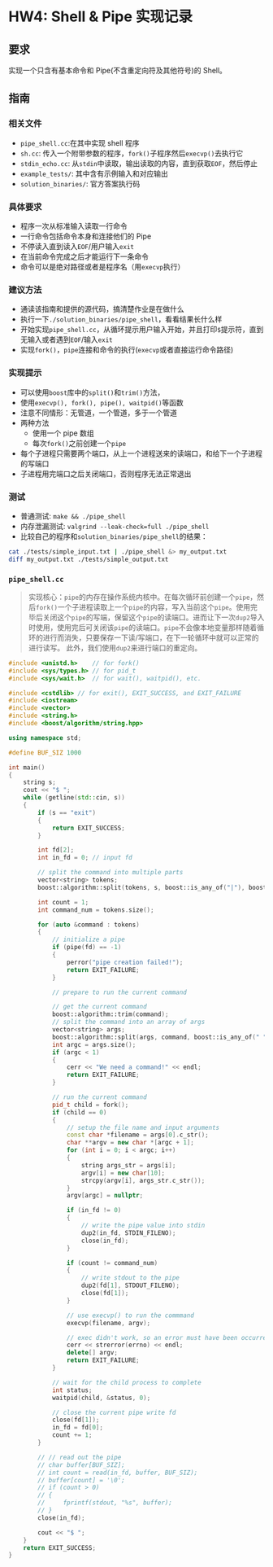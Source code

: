 # HW4: Shell & Pipe 实现记录

<!--more-->

## 要求

实现一个只含有基本命令和 Pipe(不含重定向符及其他符号)的 Shell。

## 指南

### 相关文件

- `pipe_shell.cc`:在其中实现 shell 程序
- `sh.cc`: 传入一个附带参数的程序，`fork()`子程序然后`execvp()`去执行它
- `stdin_echo.cc`: 从`stdin`中读取，输出读取的内容，直到获取`EOF`，然后停止
- `example_tests/`: 其中含有示例输入和对应输出
- `solution_binaries/`: 官方答案执行码

### 具体要求

- 程序一次从标准输入读取一行命令
- 一行命令包括命令本身和连接他们的 Pipe
- 不停读入直到读入`EOF`/用户输入`exit`
- 在当前命令完成之后才能运行下一条命令
- 命令可以是绝对路径或者是程序名（用`execvp`执行）

### 建议方法

- 通读该指南和提供的源代码，搞清楚作业是在做什么
- 执行一下`./solution_binaries/pipe_shell`，看看结果长什么样
- 开始实现`pipe_shell.cc`，从循环提示用户输入开始，并且打印`$`提示符，直到无输入或者遇到`EOF`/输入`exit`
- 实现`fork()`，`pipe`连接和命令的执行(`execvp`或者直接运行命令路径)

### 实现提示

- 可以使用`boost`库中的`split()`和`trim()`方法，
- 使用`execvp(), fork(), pipe(), waitpid()`等函数
- 注意不同情形：无管道，一个管道，多于一个管道
- 两种方法
  - 使用一个 pipe 数组
  - 每次`fork()`之前创建一个`pipe`
- 每个子进程只需要两个端口，从上一个进程送来的读端口，和给下一个子进程的写端口
- 子进程用完端口之后关闭端口，否则程序无法正常退出

### 测试

- 普通测试: `make && ./pipe_shell`
- 内存泄漏测试: `valgrind --leak-check=full ./pipe_shell`
- 比较自己的程序和`solution_binaries/pipe_shell`的结果：

```bash
cat ./tests/simple_input.txt | ./pipe_shell &> my_output.txt
diff my_output.txt ./tests/simple_output.txt
```

### `pipe_shell.cc`

> 实现核心：`pipe`的内存在操作系统内核中。在每次循环前创建一个`pipe`，然后`fork()`一个子进程读取上一个`pipe`的内容，写入当前这个`pipe`。使用完毕后关闭这个`pipe`的写端，保留这个`pipe`的读端口。进而让下一次`dup2`导入时使用，使用完后可关闭该`pipe`的读端口。`pipe`不会像本地变量那样随着循环的进行而消失，只要保存一下读/写端口，在下一轮循环中就可以正常的进行读写。
> 此外，我们使用`dup2`来进行端口的重定向。

```cpp
#include <unistd.h>    // for fork()
#include <sys/types.h> // for pid_t
#include <sys/wait.h>  // for wait(), waitpid(), etc.

#include <cstdlib> // for exit(), EXIT_SUCCESS, and EXIT_FAILURE
#include <iostream>
#include <vector>
#include <string.h>
#include <boost/algorithm/string.hpp>

using namespace std;

#define BUF_SIZ 1000

int main()
{
    string s;
    cout << "$ ";
    while (getline(std::cin, s))
    {
        if (s == "exit")
        {
            return EXIT_SUCCESS;
        }

        int fd[2];
        int in_fd = 0; // input fd

        // split the command into multiple parts
        vector<string> tokens;
        boost::algorithm::split(tokens, s, boost::is_any_of("|"), boost::token_compress_on);

        int count = 1;
        int command_num = tokens.size();

        for (auto &command : tokens)
        {
            // initialize a pipe
            if (pipe(fd) == -1)
            {
                perror("pipe creation failed!");
                return EXIT_FAILURE;
            }

            // prepare to run the current command

            // get the current command
            boost::algorithm::trim(command);
            // split the command into an array of args
            vector<string> args;
            boost::algorithm::split(args, command, boost::is_any_of(" "), boost::token_compress_on);
            int argc = args.size();
            if (argc < 1)
            {
                cerr << "We need a command!" << endl;
                return EXIT_FAILURE;
            }

            // run the current command
            pid_t child = fork();
            if (child == 0)
            {
                // setup the file name and input arguments
                const char *filename = args[0].c_str();
                char **argv = new char *[argc + 1];
                for (int i = 0; i < argc; i++)
                {
                    string args_str = args[i];
                    argv[i] = new char[10];
                    strcpy(argv[i], args_str.c_str());
                }
                argv[argc] = nullptr;

                if (in_fd != 0)
                {
                    // write the pipe value into stdin
                    dup2(in_fd, STDIN_FILENO);
                    close(in_fd);
                }

                if (count != command_num)
                {
                    // write stdout to the pipe
                    dup2(fd[1], STDOUT_FILENO);
                    close(fd[1]);
                }

                // use execvp() to run the commmand
                execvp(filename, argv);

                // exec didn't work, so an error must have been occurred
                cerr << strerror(errno) << endl;
                delete[] argv;
                return EXIT_FAILURE;
            }

            // wait for the child process to complete
            int status;
            waitpid(child, &status, 0);

            // close the current pipe write fd
            close(fd[1]);
            in_fd = fd[0];
            count += 1;
        }

        // // read out the pipe
        // char buffer[BUF_SIZ];
        // int count = read(in_fd, buffer, BUF_SIZ);
        // buffer[count] = '\0';
        // if (count > 0)
        // {
        //     fprintf(stdout, "%s", buffer);
        // }
        close(in_fd);

        cout << "$ ";
    }
    return EXIT_SUCCESS;
}
```

